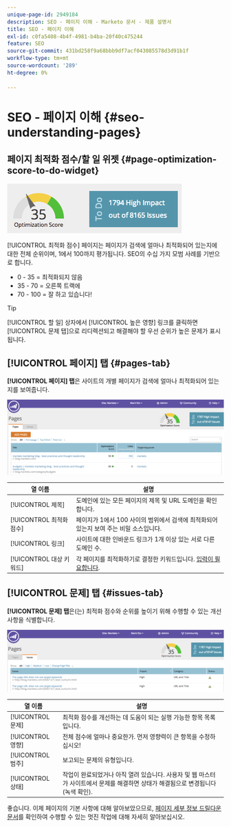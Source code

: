 ```yaml
---
unique-page-id: 2949184
description: SEO - 페이지 이해 - Marketo 문서 - 제품 설명서
title: SEO - 페이지 이해
exl-id: c0fa5408-4b4f-4981-b4ba-20f40c475244
feature: SEO
source-git-commit: 431bd258f9a68bbb9df7acf043085578d3d91b1f
workflow-type: tm+mt
source-wordcount: '289'
ht-degree: 0%

---
```


# SEO - 페이지 이해 {#seo-understanding-pages}

## 페이지 최적화 점수/할 일 위젯 {#page-optimization-score-to-do-widget}

![](assets/image2014-9-17-21-3a52-3a3.png)

[!UICONTROL 최적화 점수] 페이지는 페이지가 검색에 얼마나 최적화되어 있는지에 대한 전체 순위이며, 1에서 100까지 평가됩니다. SEO의 수십 가지 모범 사례를 기반으로 합니다.

* 0 - 35 = 최적화되지 않음
* 35 - 70 = 오른쪽 트랙에
* 70 - 100 = 잘 하고 있습니다!

>[!TIP]
>
>[!UICONTROL 할 일] 상자에서 [!UICONTROL 높은 영향] 링크를 클릭하면 [!UICONTROL 문제 탭]으로 리디렉션되고 해결해야 할 우선 순위가 높은 문제가 표시됩니다.

## [!UICONTROL 페이지] 탭 {#pages-tab}

**[!UICONTROL 페이지] 탭**&#x200B;은 사이트의 개별 페이지가 검색에 얼마나 최적화되어 있는지를 보여줍니다.

![](assets/image2014-9-17-21-3a52-3a41.png)

| 열 이름 | 설명 |
|---|---|
| [!UICONTROL 제목] | 도메인에 있는 모든 페이지의 제목 및 URL 도메인을 확인합니다. |
| [!UICONTROL 최적화 점수] | 페이지가 1에서 100 사이의 범위에서 검색에 최적화되어 있는지 보여 주는 비밀 소스입니다. |
| [!UICONTROL 링크] | 사이트에 대한 인바운드 링크가 1개 이상 있는 서로 다른 도메인 수. |
| [!UICONTROL 대상 키워드] | 각 페이지를 최적화하기로 결정한 키워드입니다. [입력이 필요합니다](/help/marketo/product-docs/additional-apps/seo/pages/seo-using-the-page-detail-drill-down.md). |

## [!UICONTROL 문제] 탭 {#issues-tab}

**[!UICONTROL 문제] 탭**&#x200B;은(는) 최적화 점수와 순위를 높이기 위해 수행할 수 있는 개선 사항을 식별합니다.

![](assets/image2014-9-17-21-3a53-3a15.png)

| 열 이름 | 설명 |
|---|---|
| [!UICONTROL 문제] | 최적화 점수를 개선하는 데 도움이 되는 실행 가능한 항목 목록입니다. |
| [!UICONTROL 영향] | 전체 점수에 얼마나 중요한가. 먼저 영향력이 큰 항목을 수정하십시오! |
| [!UICONTROL 범주] | 보고되는 문제의 유형입니다. |
| [!UICONTROL 상태] | 작업이 완료되었거나 아직 열려 있습니다. 사용자 및 웹 마스터가 사이트에서 문제를 해결하면 상태가 해결됨으로 변경됩니다(녹색 확인). |

좋습니다. 이제 페이지의 기본 사항에 대해 알아보았으므로, [페이지 세부 정보 드릴다운 문서](/help/marketo/product-docs/additional-apps/seo/pages/seo-using-the-page-detail-drill-down.md)를 확인하여 수행할 수 있는 멋진 작업에 대해 자세히 알아보십시오.
